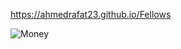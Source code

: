 https://ahmedrafat23.github.io/Fellows

![Money](https://github.com/user-attachments/assets/bb72a9f5-c756-476e-b6c3-39a875ae2288)
